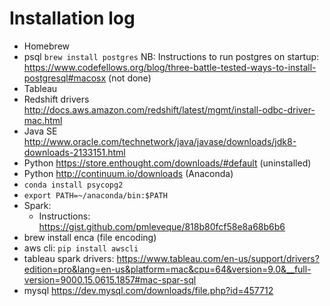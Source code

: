 # Installation log

- Homebrew
- psql
`brew install postgres`
NB: Instructions to run postgres on startup: https://www.codefellows.org/blog/three-battle-tested-ways-to-install-postgresql#macosx (not done)
- Tableau
- Redshift drivers
http://docs.aws.amazon.com/redshift/latest/mgmt/install-odbc-driver-mac.html
- Java SE http://www.oracle.com/technetwork/java/javase/downloads/jdk8-downloads-2133151.html
- Python https://store.enthought.com/downloads/#default (uninstalled)
- Python http://continuum.io/downloads (Anaconda)
- `conda install psycopg2`
- `export PATH=~/anaconda/bin:$PATH`
- Spark:
  - Instructions: https://gist.github.com/pmleveque/818b80fcf58e8a68b6b6
- brew install enca (file encoding)
- aws cli:
  `pip install awscli`
- tableau spark drivers: https://www.tableau.com/en-us/support/drivers?edition=pro&lang=en-us&platform=mac&cpu=64&version=9.0&__full-version=9000.15.0615.1857#mac-spar-sql
- mysql https://dev.mysql.com/downloads/file.php?id=457712
